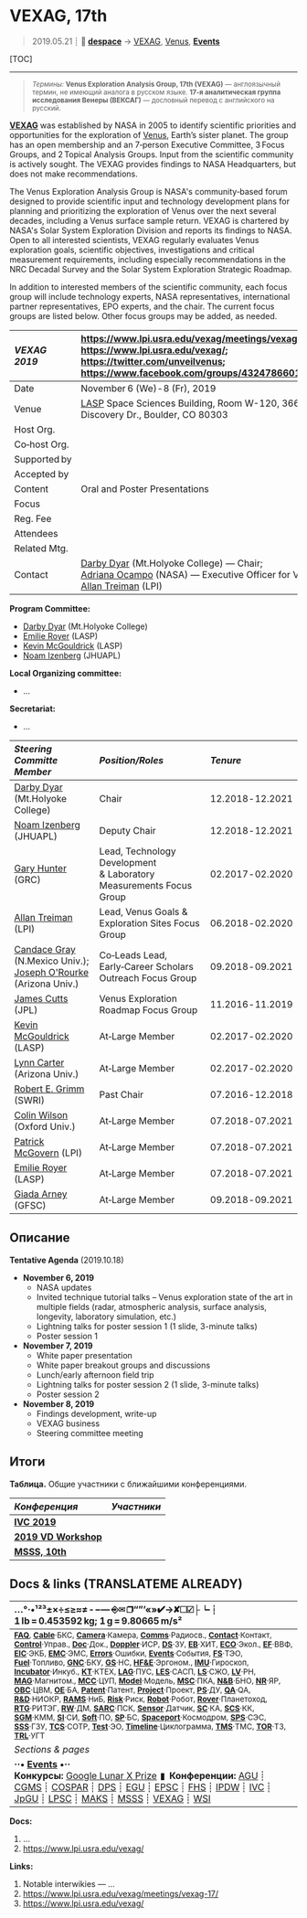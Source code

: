 # VEXAG, 17th
> 2019.05.21 ┊ **🚀 [despace](index.md)** → [VEXAG](vexag.md), [Venus](venus.md), **[Events](event.md)**

[TOC]

---

> <small>*Термины:* **Venus Exploration Analysis Group, 17th (VEXAG)** — англоязычный термин, не имеющий аналога в русском языке. **17‑я аналитическая группа исследования Венеры (ВЕКСАГ)** — дословный перевод с английского на русский.</small>

**[VEXAG](vexag.md)** was established by NASA in 2005 to identify scientific priorities and opportunities for the exploration of [Venus](venus.md), Earth’s sister planet. The group has an open membership and an 7‑person Executive Committee, 3 Focus Groups, and 2 Topical Analysis Groups. Input from the scientific community is actively sought. The VEXAG provides findings to NASA Headquarters, but does not make recommendations.

The Venus Exploration Analysis Group is NASA's community‑based forum designed to provide scientific input and technology development plans for planning and prioritizing the exploration of Venus over the next several decades, including a Venus surface sample return. VEXAG is chartered by NASA's Solar System Exploration Division and reports its findings to NASA. Open to all interested scientists, VEXAG regularly evaluates Venus exploration goals, scientific objectives, investigations and critical measurement requirements, including especially recommendations in the NRC Decadal Survey and the Solar System Exploration Strategic Roadmap.

In addition to interested members of the scientific community, each focus group will include technology experts, NASA representatives, international partner representatives, EPO experts, and the chair. The current focus groups are listed below. Other focus groups may be added, as needed.

|*VEXAG 2019*| <https://www.lpi.usra.edu/vexag/meetings/vexag-17/>;<br> <https://www.lpi.usra.edu/vexag/>;<br> <https://twitter.com/unveilvenus>;<br> <https://www.facebook.com/groups/432478660134856/> |
|:--|:--|
|Date | November 6 (We) ‑ 8 (Fr), 2019  |
|Venue | [LASP](03_lasp.md) Space Sciences Building, Room W-120, 3665 Discovery Dr., Boulder, CO 80303 |
|Host Org. |  |
|Co‑host Org. |  |
|Supported by |  |
|Accepted by |  |
|Content | Oral and Poster Presentations |
|Focus |  |
|Reg. Fee |  |
|Attendees |  |
|Related Mtg. |  |
|Contact | [Darby Dyar](02_dyar_001.md) (Mt.Holyoke College) — Chair;<br> [Adriana Ocampo](02_ocampo_001.md) (NASA) — Executive Officer for VEXAG;<br> [Allan Treiman](02_treiman_001.md) (LPI) |

**Program Committee:**

   - [Darby Dyar](02_dyar_001.md) (Mt.Holyoke College)
   - [Emilie Royer](02_royer_001.md) (LASP)
   - [Kevin McGouldrick](02_mcgouldrick_001.md) (LASP)
   - [Noam Izenberg](02_izenberg_001.md) (JHUAPL)

**Local Organizing committee:**

   - …

**Secretariat:**

   - …

|*Steering Committe Member*|*Position/Roles*|*Tenure*|
|:--|:--|:--|
| [Darby Dyar](02_dyar_001.md) (Mt.Holyoke College)  | Chair  | 12.2018 ‑ 12.2021  |
| [Noam Izenberg](02_izenberg_001.md) (JHUAPL)  | Deputy Chair  | 12.2018 ‑ 12.2021  |
| [Gary Hunter](02_hunter_001.md) (GRC)  | Lead, Technology Development<br> & Laboratory Measurements Focus Group  | 02.2017 ‑ 02.2020  |
| [Allan Treiman](02_treiman_001.md) (LPI)  | Lead, Venus Goals & Exploration Sites Focus Group  | 06.2018 ‑ 02.2020  |
| [Candace Gray](02_gray_001.md) (N.Mexico Univ.);<br> [Joseph O'Rourke](02_orourke_001.md) (Arizona Univ.)  | Co‑Leads Lead,<br> Early‑Career Scholars Outreach Focus Group  | 09.2018 ‑ 09.2021  |
| [James Cutts](02_cutts_001.md) (JPL)  | Venus Exploration Roadmap Focus Group  | 11.2016 ‑ 11.2019  |
| [Kevin McGouldrick](02_mcgouldrick_001.md) (LASP)  | At‑Large Member  | 02.2017 ‑ 02.2020  |
| [Lynn Carter](02_carter_001.md) (Arizona Univ.)  | At‑Large Member  | 02.2017 ‑ 02.2020  |
| [Robert E. Grimm](02_grimm_001.md) (SWRI)  | Past Chair  | 07.2016 ‑ 12.2018  |
| [Colin Wilson](02_wilson_001.md) (Oxford Univ.)  | At‑Large Member  | 07.2018 ‑ 07.2021  |
| [Patrick McGovern](02_mcgovern_001.md) (LPI)  | At‑Large Member  | 07.2018 ‑ 07.2021  |
| [Emilie Royer](02_royer_001.md) (LASP)  | At‑Large Member  | 07.2018 ‑ 07.2021  |
| [Giada Arney](02_arney_001.md) (GFSC)  | At‑Large Member  | 09.2018 ‑ 09.2021  |



## Описание

**Tentative Agenda** (2019.10.18)

   - **November 6, 2019**
      - NASA updates
      - Invited technique tutorial talks – Venus exploration state of the art in multiple fields (radar, atmospheric analysis, surface analysis, longevity, laboratory simulation, etc.)
      - Lightning talks for poster session 1 (1 slide, 3-minute talks)
      - Poster session 1
   - **November 7, 2019**
      - White paper presentation
      - White paper breakout groups and discussions
      - Lunch/early afternoon field trip
      - Lightning talks for poster session 2 (1 slide, 3-minute talks)
      - Poster session 2
   - **November 8, 2019**
      - Findings development, write-up
      - VEXAG business
      - Steering committee meeting



<p style="page-break-after: always"> </p>

## Итоги

**Таблица.** Общие участники с ближайшими конференциями.

|*Конференция*|*Участники*|
|:--|:--|
|**[IVC 2019](ivc_2019.md)**|  |
|**[2019 VD Workshop](vdws2019.md)**|  |
|**[MSSS, 10th](msss_10.md)**|  |



<p style="page-break-after:always"> </p>

## Docs & links (TRANSLATEME ALREADY)
|…°·•¹²³±×÷≤≥≈≠ ‑ −— ⎆✉ ❐“”’«»✔→✘☐☑├┕┆ 1 lb = 0.453592 kg; 1 g = 9.80665 m/s²|
|:--|
|<small>**[FAQ](faq.md)**, **[Cable](cable.md)**·БКС, **[Camera](camera.md)**·Камера, **[Comms](comms.md)**·Радиосв., **[Contact](contact.md)**·Контакт, **[Control](control.md)**·Управ., **[Doc](doc.md)**·Док., **[Doppler](doppler.md)**·ИСР, **[DS](ds.md)**·ЗУ, **[EB](eb.md)**·ХИТ, **[ECO](ecology.md)**·Экол., **[EF](ef.md)**·ВВФ, **[ElC](elc.md)**·ЭКБ, **[EMC](emc.md)**·ЭМС, **[Errors](error.md)**·Ошибки, **[Events](event.md)**·События, **[FS](fs.md)**·ТЭО, **[Fuel](fuel.md)**·Топливо, **[GNC](gnc.md)**·БКУ, **[GS](scs.md)**·НС, **[HF&E](hfe.md)**·Эргоном., **[IMU](imu.md)**·Гироскоп, **[Incubator](incubator.md)**·Инкуб., **[KT](kt.md)**·КТЕХ, **[LAG](lag.md)**·ПУC, **[LES](les.md)**·САСП, **[LS](ls.md)**·СЖО, **[LV](lv.md)**·РН, **[MAG](mag.md)**·Магнитом., **[MCC](mcc.md)**·ЦУП, **[Model](model.md)**·Модель, **[MSC](sc.md)**·ПКА, **[N&B](nnb.md)**·БНО, **[NR](nr.md)**·ЯР, **[OBC](obc.md)**·ЦВМ, **[OE](oe.md)**·БА, **[Patent](патент.md)**·Патент, **[Project](project.md)**·Проект, **[PS](ps.md)**·ДУ, **[QA](quality.md)**·QA, **[R&D](rnd.md)**·НИОКР, **[RAMS](rams.md)**·НиБ, **[Risk](risk.md)**·Риск, **[Robot](robotics.md)**·Робот, **[Rover](rover.md)**·Планетоход, **[RTG](rtg.md)**·РИТЭГ, **[RW](rw.md)**·ДМ, **[SARC](sarc.md)**·ПСК, **[Sensor](sensor.md)**·Датчик, **[SC](sc.md)**·КА, **[SCS](scs.md)**·КК, **[SGM](sgm.md)**·КММ, **[SI](si.md)**·СИ, **[Soft](soft.md)**·ПО, **[SP](sp.md)**·БС, **[Spaceport](spaceport.md)**·Космодром, **[SPS](sps.md)**·СЭС, **[SSS](sss.md)**·ГЗУ, **[TCS](tcs.md)**·СОТР, **[Test](test.md)**·ЭО, **[Timeline](timeline.md)**·Циклограмма, **[TMS](tms.md)**·ТМС, **[TOR](tor.md)**·ТЗ, **[TRL](trl.md)**·УГТ</small>|
|*Sections & pages*|
|**··• [Events](event.md) •··**<br> **Конкурсы:** [Google Lunar X Prize](google_lunar_x_prize.md)  ▮  **Конференции:** [AGU](agu.md) ┊ [CGMS](cgms.md) ┊ [COSPAR](cospar.md) ┊ [DPS](dps.md) ┊ [EGU](egu.md) ┊ [EPSC](epsc.md) ┊ [FHS](fhs.md) ┊ [IPDW](ipdw.md) ┊ [IVC](ivc.md) ┊ [JpGU](jpgu.md) ┊ [LPSC](lpsc.md) ┊ [MAKS](maks.md) ┊ [MSSS](msss.md) ┊ [VEXAG](vexag.md) ┊ [WSI](wsi.md) |

**Docs:**

   1. …
   1. <https://www.lpi.usra.edu/vexag/>

**Links:**

   1. Notable interwikies — …
   1. <https://www.lpi.usra.edu/vexag/meetings/vexag-17/>
   1. <https://www.lpi.usra.edu/vexag/>
